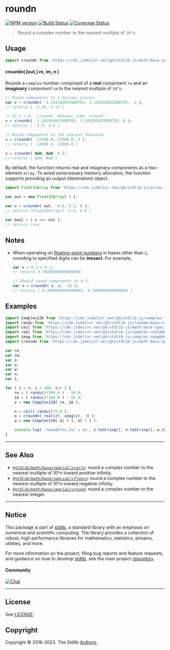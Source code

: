 <!--

@license Apache-2.0

Copyright (c) 2018 The Stdlib Authors.

Licensed under the Apache License, Version 2.0 (the "License");
you may not use this file except in compliance with the License.
You may obtain a copy of the License at

   http://www.apache.org/licenses/LICENSE-2.0

Unless required by applicable law or agreed to in writing, software
distributed under the License is distributed on an "AS IS" BASIS,
WITHOUT WARRANTIES OR CONDITIONS OF ANY KIND, either express or implied.
See the License for the specific language governing permissions and
limitations under the License.

-->

# roundn

[![NPM version][npm-image]][npm-url] [![Build Status][test-image]][test-url] [![Coverage Status][coverage-image]][coverage-url] <!-- [![dependencies][dependencies-image]][dependencies-url] -->

> Round a complex number to the nearest multiple of `10^n`.



<section class="usage">

## Usage

```javascript
import croundn from 'https://cdn.jsdelivr.net/gh/stdlib-js/math-base-special-croundn@deno/mod.js';
```

#### croundn( \[out,] re, im, n )

Rounds a `complex` number comprised of a **real** component `re` and an **imaginary** component `im` to the nearest multiple of `10^n`.

```javascript
// Round components to 2 decimal places:
var v = croundn( -3.141592653589793, 3.141592653589793, -2 );
// returns [ -3.14, 3.14 ]

// If n = 0, `croundn` behaves like `cround`:
v = croundn( -3.141592653589793, 3.141592653589793, 0 );
// returns [ -3.0, 3.0 ]

// Round components to the nearest thousand:
v = croundn( -12368.0, 12368.0, 3 );
// returns [ -12000.0, 12000.0 ]

v = croundn( NaN, NaN, 0 );
// returns [ NaN, NaN ]
```

By default, the function returns real and imaginary components as a two-element `array`. To avoid unnecessary memory allocation, the function supports providing an output (destination) object.

```javascript
import Float32Array from 'https://cdn.jsdelivr.net/gh/stdlib-js/array-float32@deno/mod.js';

var out = new Float32Array( 2 );

var v = croundn( out, -4.6, 5.5, 0 );
// returns <Float32Array>[ -5.0, 6.0 ]

var bool = ( v === out );
// returns true
```

</section>

<!-- /.usage -->

<section class="notes">

## Notes

-   When operating on [floating-point numbers][ieee754] in bases other than `2`, rounding to specified digits can be **inexact**. For example,

    ```javascript
    var x = 0.2 + 0.1;
    // returns 0.30000000000000004

    // Should round components to 0.3:
    var v = croundn( x, x, -16 );
    // returns [ 0.3000000000000001, 0.3000000000000001 ]
    ```

</section>

<!-- /.notes -->

<section class="examples">

## Examples

<!-- eslint no-undef: "error" -->

```javascript
import Complex128 from 'https://cdn.jsdelivr.net/gh/stdlib-js/complex-float64@deno/mod.js';
import randu from 'https://cdn.jsdelivr.net/gh/stdlib-js/random-base-randu@deno/mod.js';
import ceil from 'https://cdn.jsdelivr.net/gh/stdlib-js/math-base-special-ceil@deno/mod.js';
import real from 'https://cdn.jsdelivr.net/gh/stdlib-js/complex-real@deno/mod.js';
import imag from 'https://cdn.jsdelivr.net/gh/stdlib-js/complex-imag@deno/mod.js';
import croundn from 'https://cdn.jsdelivr.net/gh/stdlib-js/math-base-special-croundn@deno/mod.js';

var re;
var im;
var z;
var o;
var w;
var n;
var i;

for ( i = 0; i < 100; i++ ) {
    re = ( randu()*100.0 ) - 50.0;
    im = ( randu()*100.0 ) - 50.0;
    z = new Complex128( re, im );

    n = ceil( randu()*5.0 );
    o = croundn( real(z), imag(z), -n );
    w = new Complex128( o[ 0 ], o[ 1 ] );

    console.log( 'roundn(%s,%s) = %s', z.toString(), n.toString(), w.toString() );
}
```

</section>

<!-- /.examples -->

<!-- Section for related `stdlib` packages. Do not manually edit this section, as it is automatically populated. -->

<section class="related">

* * *

## See Also

-   <span class="package-name">[`@stdlib/math/base/special/cceiln`][@stdlib/math/base/special/cceiln]</span><span class="delimiter">: </span><span class="description">round a complex number to the nearest multiple of 10^n toward positive infinity.</span>
-   <span class="package-name">[`@stdlib/math/base/special/cfloorn`][@stdlib/math/base/special/cfloorn]</span><span class="delimiter">: </span><span class="description">round a complex number to the nearest multiple of 10^n toward negative infinity.</span>
-   <span class="package-name">[`@stdlib/math/base/special/cround`][@stdlib/math/base/special/cround]</span><span class="delimiter">: </span><span class="description">round a complex number to the nearest integer.</span>

</section>

<!-- /.related -->

<!-- Section for all links. Make sure to keep an empty line after the `section` element and another before the `/section` close. -->


<section class="main-repo" >

* * *

## Notice

This package is part of [stdlib][stdlib], a standard library with an emphasis on numerical and scientific computing. The library provides a collection of robust, high performance libraries for mathematics, statistics, streams, utilities, and more.

For more information on the project, filing bug reports and feature requests, and guidance on how to develop [stdlib][stdlib], see the main project [repository][stdlib].

#### Community

[![Chat][chat-image]][chat-url]

---

## License

See [LICENSE][stdlib-license].


## Copyright

Copyright &copy; 2016-2023. The Stdlib [Authors][stdlib-authors].

</section>

<!-- /.stdlib -->

<!-- Section for all links. Make sure to keep an empty line after the `section` element and another before the `/section` close. -->

<section class="links">

[npm-image]: http://img.shields.io/npm/v/@stdlib/math-base-special-croundn.svg
[npm-url]: https://npmjs.org/package/@stdlib/math-base-special-croundn

[test-image]: https://github.com/stdlib-js/math-base-special-croundn/actions/workflows/test.yml/badge.svg?branch=main
[test-url]: https://github.com/stdlib-js/math-base-special-croundn/actions/workflows/test.yml?query=branch:main

[coverage-image]: https://img.shields.io/codecov/c/github/stdlib-js/math-base-special-croundn/main.svg
[coverage-url]: https://codecov.io/github/stdlib-js/math-base-special-croundn?branch=main

<!--

[dependencies-image]: https://img.shields.io/david/stdlib-js/math-base-special-croundn.svg
[dependencies-url]: https://david-dm.org/stdlib-js/math-base-special-croundn/main

-->

[chat-image]: https://img.shields.io/gitter/room/stdlib-js/stdlib.svg
[chat-url]: https://gitter.im/stdlib-js/stdlib/

[stdlib]: https://github.com/stdlib-js/stdlib

[stdlib-authors]: https://github.com/stdlib-js/stdlib/graphs/contributors

[umd]: https://github.com/umdjs/umd
[es-module]: https://developer.mozilla.org/en-US/docs/Web/JavaScript/Guide/Modules

[deno-url]: https://github.com/stdlib-js/math-base-special-croundn/tree/deno
[umd-url]: https://github.com/stdlib-js/math-base-special-croundn/tree/umd
[esm-url]: https://github.com/stdlib-js/math-base-special-croundn/tree/esm
[branches-url]: https://github.com/stdlib-js/math-base-special-croundn/blob/main/branches.md

[stdlib-license]: https://raw.githubusercontent.com/stdlib-js/math-base-special-croundn/main/LICENSE

[ieee754]: https://en.wikipedia.org/wiki/IEEE_754-1985

<!-- <related-links> -->

[@stdlib/math/base/special/cceiln]: https://github.com/stdlib-js/math-base-special-cceiln/tree/deno

[@stdlib/math/base/special/cfloorn]: https://github.com/stdlib-js/math-base-special-cfloorn/tree/deno

[@stdlib/math/base/special/cround]: https://github.com/stdlib-js/math-base-special-cround/tree/deno

<!-- </related-links> -->

</section>

<!-- /.links -->
